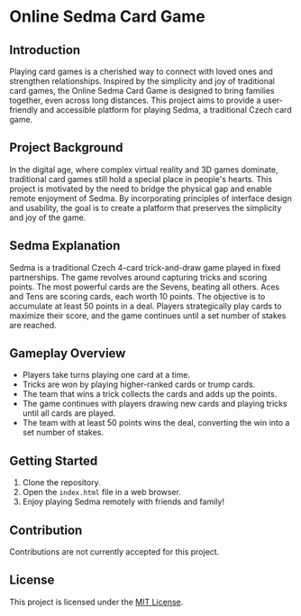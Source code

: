 # Online Sedma Card Game

## Introduction

Playing card games is a cherished way to connect with loved ones and strengthen relationships. Inspired by the simplicity and joy of traditional card games, the Online Sedma Card Game is designed to bring families together, even across long distances. This project aims to provide a user-friendly and accessible platform for playing Sedma, a traditional Czech card game.

## Project Background

In the digital age, where complex virtual reality and 3D games dominate, traditional card games still hold a special place in people's hearts. This project is motivated by the need to bridge the physical gap and enable remote enjoyment of Sedma. By incorporating principles of interface design and usability, the goal is to create a platform that preserves the simplicity and joy of the game.

## Sedma Explanation

Sedma is a traditional Czech 4-card trick-and-draw game played in fixed partnerships. The game revolves around capturing tricks and scoring points. The most powerful cards are the Sevens, beating all others. Aces and Tens are scoring cards, each worth 10 points. The objective is to accumulate at least 50 points in a deal. Players strategically play cards to maximize their score, and the game continues until a set number of stakes are reached.

## Gameplay Overview

- Players take turns playing one card at a time.
- Tricks are won by playing higher-ranked cards or trump cards.
- The team that wins a trick collects the cards and adds up the points.
- The game continues with players drawing new cards and playing tricks until all cards are played.
- The team with at least 50 points wins the deal, converting the win into a set number of stakes.

## Getting Started

1. Clone the repository.
2. Open the `index.html` file in a web browser.
3. Enjoy playing Sedma remotely with friends and family!

## Contribution

Contributions are not currently accepted for this project.

## License

This project is licensed under the [MIT License](LICENSE).

